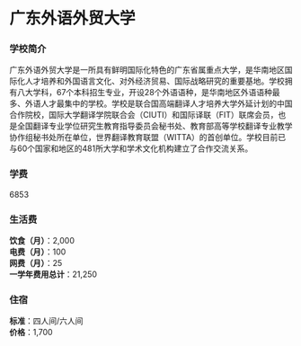 # 广东外语外贸大学
### 学校简介
广东外语外贸大学是一所具有鲜明国际化特色的广东省属重点大学，是华南地区国际化人才培养和外国语言文化、对外经济贸易、国际战略研究的重要基地。学校拥有八大学科，67个本科招生专业，开设28个外语语种，是华南地区外语语种最多、外语人才最集中的学校。学校是联合国高端翻译人才培养大学外延计划的中国合作院校，国际大学翻译学院联合会（CIUTI）和国际译联（FIT）联席会员，也是全国翻译专业学位研究生教育指导委员会秘书处、教育部高等学校翻译专业教学协作组秘书处所在单位，世界翻译教育联盟（WITTA）的首创单位。学校目前已与60个国家和地区的481所大学和学术文化机构建立了合作交流关系。

### 学费
6853

### 生活费
**饮食（月）**：2,000  
**电费（月）**：100  
**网费（月）**：25  
**一学年费用总计**：21,250  

### 住宿
**标准**：四人间/六人间  
**价格**：1,700  
